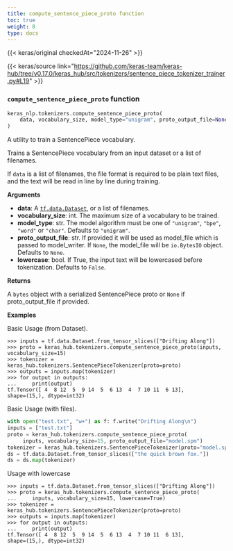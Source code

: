 ```yaml
---
title: compute_sentence_piece_proto function
toc: true
weight: 8
type: docs
---
```


{{< keras/original checkedAt="2024-11-26" >}}

{{< keras/source link="https://github.com/keras-team/keras-hub/tree/v0.17.0/keras_hub/src/tokenizers/sentence_piece_tokenizer_trainer.py#L19" >}}

### `compute_sentence_piece_proto` function

```python
keras_nlp.tokenizers.compute_sentence_piece_proto(
    data, vocabulary_size, model_type="unigram", proto_output_file=None, lowercase=False
)
```

A utility to train a SentencePiece vocabulary.

Trains a SentencePiece vocabulary from an input dataset or a list of
filenames.

If `data` is a list of filenames, the file format is required to be plain
text files, and the text will be read in line by line during training.

**Arguments**

- **data**: A [`tf.data.Dataset`](https://www.tensorflow.org/api_docs/python/tf/data/Dataset), or a list of filenames.
- **vocabulary_size**: int. The maximum size of a vocabulary to be trained.
- **model_type**: str. The model algorithm must be one of
  `"unigram"`, `"bpe"`, `"word"` or `"char"`. Defaults to `"unigram"`.
- **proto_output_file**: str. If provided it will be used
  as model_file which is passed to model_writer.
  If `None`, the model_file will be `io.BytesIO` object.
  Defaults to `None`.
- **lowercase**: bool. If True, the input text will be
  lowercased before tokenization. Defaults to `False`.

**Returns**

A `bytes` object with a serialized SentencePiece proto or
`None` if proto_output_file if provided.

**Examples**

Basic Usage (from Dataset).

```console
>>> inputs = tf.data.Dataset.from_tensor_slices(["Drifting Along"])
>>> proto = keras_hub.tokenizers.compute_sentence_piece_proto(inputs, vocabulary_size=15)
>>> tokenizer = keras_hub.tokenizers.SentencePieceTokenizer(proto=proto)
>>> outputs = inputs.map(tokenizer)
>>> for output in outputs:
...     print(output)
tf.Tensor([ 4  8 12  5  9 14  5  6 13  4  7 10 11  6 13],
shape=(15,), dtype=int32)
```

Basic Usage (with files).

```python
with open("test.txt", "w+") as f: f.write("Drifting Along\n")
inputs = ["test.txt"]
proto = keras_hub.tokenizers.compute_sentence_piece_proto(
     inputs, vocabulary_size=15, proto_output_file="model.spm")
tokenizer = keras_hub.tokenizers.SentencePieceTokenizer(proto="model.spm")
ds = tf.data.Dataset.from_tensor_slices(["the quick brown fox."])
ds = ds.map(tokenizer)
```

Usage with lowercase

```console
>>> inputs = tf.data.Dataset.from_tensor_slices(["Drifting Along"])
>>> proto = keras_hub.tokenizers.compute_sentence_piece_proto(
...     inputs, vocabulary_size=15, lowercase=True)
>>> tokenizer = keras_hub.tokenizers.SentencePieceTokenizer(proto=proto)
>>> outputs = inputs.map(tokenizer)
>>> for output in outputs:
...     print(output)
tf.Tensor([ 4  8 12  5  9 14  5  6 13  4  7 10 11  6 13],
shape=(15,), dtype=int32)
```
